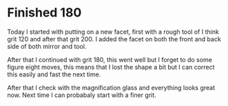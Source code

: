 # Finished 180
Today I started with putting on a new facet, first with a rough tool of I think grit 120 and after that grit 200. I added the facet on both the front and back side of both mirror and tool.

After that I continued with grit 180, this went well but I forget to do some figure eight moves, this means that I lost the shape a bit but I can correct this easily and fast the next time.

After that I check with the magnification glass and everything looks great now. Next time I can probabaly start with a finer grit.